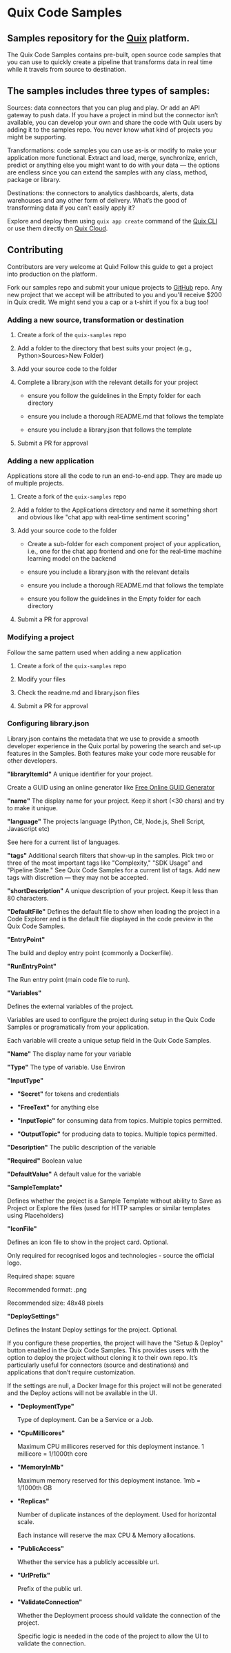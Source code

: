 # Quix Code Samples

## Samples repository for the [Quix](https://quix.io) platform. 

The Quix Code Samples contains pre-built, open source code samples that you can use to quickly create a pipeline that transforms data in real time while it travels from source to destination. 

## The samples includes three types of samples: 

Sources: data connectors that you can plug and play. Or add an API gateway to push data. If you have a project in mind but the connector isn’t available, you can develop your own and share the code with Quix users by adding it to the samples repo. You never know what kind of projects you might be supporting.

Transformations: code samples you can use as-is or modify to make your application more functional. Extract and load, merge, synchronize, enrich, predict or anything else you might want to do with your data — the options are endless since you can extend the samples with any class, method, package or library.

Destinations: the connectors to analytics dashboards, alerts, data warehouses and any other form of delivery. What’s the good of transforming data if you can’t easily apply it?

Explore and deploy them using `quix app create` command of the [Quix CLI](https://quix.io/docs/quix-cli/cli-quickstart.html) or use them directly on [Quix Cloud](https://quix.io/docs/quix-cloud/quickstart.html).

## Contributing

Contributors are very welcome at Quix! Follow this guide to get a project into production on the platform.

Fork our samples repo and submit your unique projects to [GitHub](https://github.com/quixio/quix-samples) repo. Any new project that we accept will be attributed to you and you'll receive $200 in Quix credit. We might send you a cap or a t-shirt if you fix a bug too!

### Adding a new source, transformation or destination

1. Create a fork of the `quix-samples` repo

2. Add a folder to the directory that best suits your project (e.g., Python>Sources>New Folder)

3. Add your source code to the folder

4. Complete a library.json with the relevant details for your project

	- ensure you follow the guidelines in the Empty folder for each directory

	- ensure you include a thorough README.md that follows the template

	- ensure you include a library.json that follows the template

4.  Submit a PR for approval

### Adding a new application

Applications store all the code to run an end-to-end app. They are made up of multiple projects.

1. Create a fork of the `quix-samples` repo

2. Add a folder to the Applications directory and name it something short and obvious like "chat app with real-time sentiment scoring"

3. Add your source code to the folder

	- Create a sub-folder for each component project of your application, i.e., one for the chat app frontend and one for the real-time machine learning model on the backend

	- ensure you include a library.json with the relevant details

	- ensure you include a thorough README.md that follows the template

	- ensure you follow the guidelines in the Empty folder for each directory

4.  Submit a PR for approval

### Modifying a project

Follow the same pattern used when adding a new application 

1. Create a fork of the `quix-samples` repo

2. Modify your files

3. Check the readme.md and library.json files 

4. Submit a PR for approval

### Configuring library.json

Library.json contains the metadata that we use to provide a smooth developer experience in the Quix portal by powering the search and set-up features in the Samples. Both features make your code more reusable for other developers.

**"libraryItemId"**
A unique identifier for your project.

Create a GUID using an online generator like [Free Online GUID Generator](https://www.guidgenerator.com/online-guid-generator.aspx)


**"name"**
The display name for your project. Keep it short (<30 chars) and try to make it unique.

**"language"**
The projects language (Python, C#, Node.js, Shell Script, Javascript etc)

See here for a current list of languages.

**"tags"**
Additional search filters that show-up in the samples. Pick two or three of the most important tags like "Complexity," "SDK Usage" and "Pipeline State."
See Quix Code Samples for a current list of tags.
Add new tags with discretion — they may not be accepted.

**"shortDescription"**
A unique description of your project. Keep it less than 80 characters.

**"DefaultFile"**
Defines the default file to show when loading the project in a Code Explorer and is the default file displayed in the code preview in the Quix Code Samples.

**"EntryPoint"**

The build and deploy entry point (commonly a Dockerfile).

**"RunEntryPoint"**

The Run entry point (main code file to run).

**"Variables"**

Defines the external variables of the project. 

Variables are used to configure the project during setup in the Quix Code Samples or programatically from your application.

Each variable will create a unique setup field in the Quix Code Samples.

**"Name"** The display name for your variable

**"Type"** The type of variable. Use Environ

**"InputType"**

  - **"Secret"** for tokens and credentials 

  - **"FreeText"** for anything else

  - **"InputTopic"** for consuming data from topics. Multiple topics permitted.

  - **"OutputTopic"** for producing data to topics. Multiple topics permitted.

**"Description"** The public description of the variable

**"Required"** Boolean value

**"DefaultValue"** A default value for the variable

**"SampleTemplate"**

Defines whether the project is a Sample Template without ability to Save as Project or Explore the files (used for HTTP samples or similar templates using Placeholders)

**"IconFile"**

Defines an icon file to show in the project card. Optional. 

Only required for recognised logos and technologies - source the official logo.

Required shape: square

Recommended format: .png

Recommended size: 48x48 pixels 

**"DeploySettings"**

Defines the Instant Deploy settings for the project. Optional.

If you configure these properties, the project will have the "Setup & Deploy" button enabled in the Quix Code Samples. This provides users with the option to deploy the project without cloning it to their own repo. It’s particularly useful for connectors (source and destinations) and applications that don’t require customization.

If the settings are null, a Docker Image for this project will not be generated and the Deploy actions will not be available in the UI.

 - **"DeploymentType"**

	Type of deployment. Can be a Service or a Job.

 - **"CpuMillicores"**

	Maximum CPU millicores reserved for this deployment instance. 1 millicore = 1/1000th core

 - **"MemoryInMb"**

	Maximum memory reserved for this deployment instance. 1mb = 1/1000th GB

 - **"Replicas"**

	Number of duplicate instances of the deployment. Used for horizontal scale. 

	Each instance will reserve the max CPU & Memory allocations.

 - **"PublicAccess"**

	Whether the service has a publicly accessible url.

 - **"UrlPrefix"**

	Prefix of the public url.

 - **"ValidateConnection"**

	Whether the Deployment process should validate the connection of the project.

	Specific logic is needed in the code of the project to allow the UI to validate the connection.